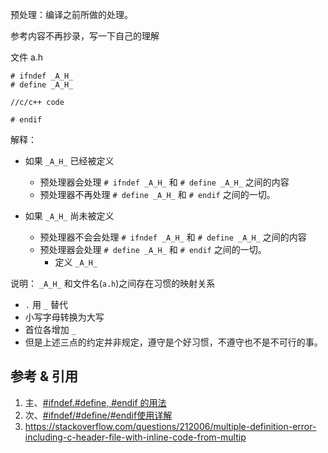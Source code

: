 预处理：编译之前所做的处理。

参考内容不再抄录，写一下自己的理解

文件 a.h
```
# ifndef _A_H_
# define _A_H_

//c/c++ code

# endif
```
解释：

- 如果 `_A_H_` 已经被定义
  - 预处理器会处理 `# ifndef _A_H_` 和 `# define _A_H_` 之间的内容
  - 预处理器不再处理 `# define _A_H_`  和  `# endif` 之间的一切。

- 如果 `_A_H_` 尚未被定义
  - 预处理器不会会处理 `# ifndef _A_H_` 和 `# define _A_H_` 之间的内容
  - 预处理器会处理 `# define _A_H_`  和  `# endif` 之间的一切。
    - 定义 `_A_H_`

说明： `_A_H_` 和文件名(`a.h`)之间存在习惯的映射关系
  - `.` 用 `_` 替代
  - 小写字母转换为大写
  - 首位各增加 `_`
  - 但是上述三点的约定并非规定，遵守是个好习惯，不遵守也不是不可行的事。

## 参考 & 引用
1. 主、[#ifndef.#define, #endif 的用法](https://www.cnblogs.com/weekend/p/4794007.html)
2. 次、[#ifndef/#define/#endif使用详解](http://blog.csdn.net/abc5382334/article/details/18052757)
3. https://stackoverflow.com/questions/212006/multiple-definition-error-including-c-header-file-with-inline-code-from-multip
